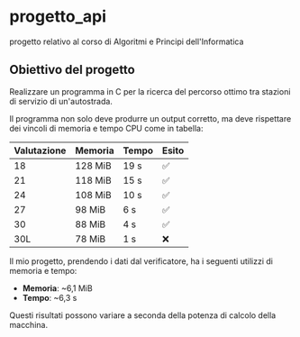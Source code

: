 # progetto_api
progetto relativo al corso di Algoritmi e Principi dell'Informatica
## Obiettivo del progetto

Realizzare un programma in C per la ricerca del percorso ottimo tra stazioni di servizio di un'autostrada.

Il programma non solo deve produrre un output corretto, ma deve rispettare dei vincoli di memoria e tempo CPU come in tabella:

| Valutazione | Memoria   | Tempo  | Esito |
|-------------|-----------|--------|-------|
| 18          | 128 MiB   | 19 s   | ✅     |
| 21          | 118 MiB   | 15 s   | ✅     |
| 24          | 108 MiB   | 10 s   | ✅     |
| 27          | 98 MiB    | 6 s    | ✅     |
| 30          | 88 MiB    | 4 s    | ✅     |
| 30L         | 78 MiB    | 1 s    | ❌     |

Il mio progetto, prendendo i dati dal verificatore, ha i seguenti utilizzi di memoria e tempo:

- **Memoria**: ~6,1 MiB
- **Tempo**: ~6,3 s

Questi risultati possono variare a seconda della potenza di calcolo della macchina.
